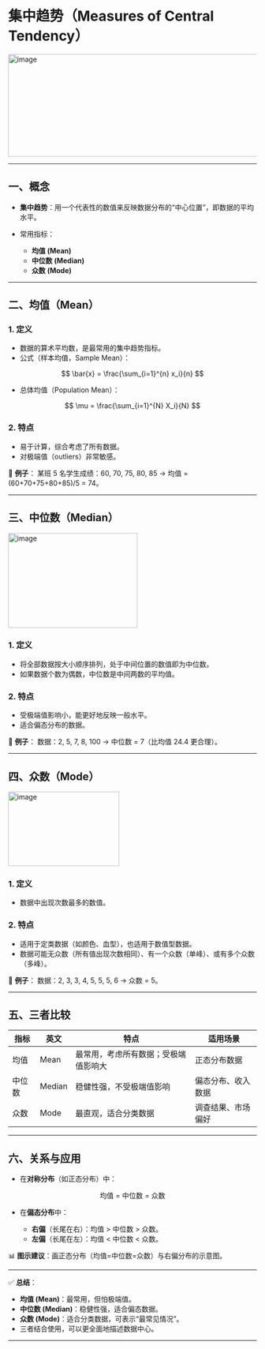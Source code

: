 

# 集中趋势（Measures of Central Tendency）
<img width="628" height="208" alt="image" src="https://github.com/user-attachments/assets/b424a81a-3781-4e3f-a075-530c692d2ea6" />

---

## 一、概念

* **集中趋势**：用一个代表性的数值来反映数据分布的“中心位置”，即数据的平均水平。
* 常用指标：

  * **均值 (Mean)**
  * **中位数 (Median)**
  * **众数 (Mode)**

---

## 二、均值（Mean）

### 1. 定义

* 数据的算术平均数，是最常用的集中趋势指标。
* 公式（样本均值，Sample Mean）：

$$
\bar{x} = \frac{\sum_{i=1}^{n} x_i}{n}
$$
* 总体均值（Population Mean）：

$$
\mu = \frac{\sum_{i=1}^{N} X_i}{N}
$$

### 2. 特点

* 易于计算，综合考虑了所有数据。
* 对极端值（outliers）非常敏感。

📍 **例子**：
某班 5 名学生成绩：60, 70, 75, 80, 85 → 均值 = (60+70+75+80+85)/5 = 74。

---

## 三、中位数（Median）
<img width="262" height="192" alt="image" src="https://github.com/user-attachments/assets/7e503d01-91fe-478b-b660-1892504e7403" />

### 1. 定义

* 将全部数据按大小顺序排列，处于中间位置的数值即为中位数。
* 如果数据个数为偶数，中位数是中间两数的平均值。

### 2. 特点

* 受极端值影响小，能更好地反映一般水平。
* 适合偏态分布的数据。

📍 **例子**：
数据：2, 5, 7, 8, 100 → 中位数 = 7（比均值 24.4 更合理）。

---

## 四、众数（Mode）
<img width="225" height="151" alt="image" src="https://github.com/user-attachments/assets/84bb574b-47a4-47e0-80a3-7858a2bcc07b" />

### 1. 定义

* 数据中出现次数最多的数值。

### 2. 特点

* 适用于定类数据（如颜色、血型），也适用于数值型数据。
* 数据可能无众数（所有值出现次数相同）、有一个众数（单峰）、或有多个众数（多峰）。

📍 **例子**：
数据：2, 3, 3, 4, 5, 5, 5, 6 → 众数 = 5。

---

## 五、三者比较

| 指标  | 英文     | 特点                 | 适用场景      |
| --- | ------ | ------------------ | --------- |
| 均值  | Mean   | 最常用，考虑所有数据；受极端值影响大 | 正态分布数据    |
| 中位数 | Median | 稳健性强，不受极端值影响       | 偏态分布、收入数据 |
| 众数  | Mode   | 最直观，适合分类数据         | 调查结果、市场偏好 |

---

## 六、关系与应用

* 在**对称分布**（如正态分布）中：

$$
\text{均值 = 中位数 = 众数}
$$
* 在**偏态分布**中：

  * **右偏**（长尾在右）：均值 > 中位数 > 众数。
  * **左偏**（长尾在左）：均值 < 中位数 < 众数。

📊 **图示建议**：画正态分布（均值=中位数=众数）与右偏分布的示意图。

---

✅ **总结**：

* **均值 (Mean)**：最常用，但怕极端值。
* **中位数 (Median)**：稳健性强，适合偏态数据。
* **众数 (Mode)**：适合分类数据，可表示“最常见情况”。
* 三者结合使用，可以更全面地描述数据中心。

---



